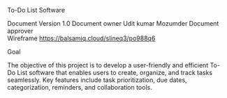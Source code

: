 To-Do List Software

Document Version	1.0
Document owner	Udit kumar Mozumder
Document approver	
Wireframe	https://balsamiq.cloud/slineq3/po988q6

Goal

The objective of this project is to develop a user-friendly and efficient To-Do List software that enables users to create, organize, and track tasks seamlessly. Key features include task prioritization, due dates, categorization, reminders, and collaboration tools.

